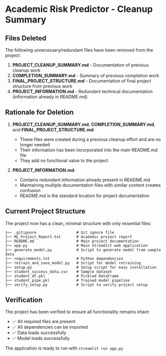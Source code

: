 # Academic Risk Predictor - Cleanup Summary

## Files Deleted

The following unnecessary/redundant files have been removed from the project:

1. **PROJECT_CLEANUP_SUMMARY.md** - Documentation of previous cleanup work
2. **COMPLETION_SUMMARY.md** - Summary of previous completion work
3. **FINAL_PROJECT_STRUCTURE.md** - Documentation of final project structure from previous work
4. **PROJECT_INFORMATION.md** - Redundant technical documentation (information already in README.md)

## Rationale for Deletion

1. **PROJECT_CLEANUP_SUMMARY.md**, **COMPLETION_SUMMARY.md**, and **FINAL_PROJECT_STRUCTURE.md**:
   - These files were created during a previous cleanup effort and are no longer needed
   - Their information has been incorporated into the main README.md file
   - They add no functional value to the project

2. **PROJECT_INFORMATION.md**:
   - Contains redundant information already present in README.md
   - Maintaining multiple documentation files with similar content creates confusion
   - README.md is the standard location for project documentation

## Current Project Structure

The project now has a clean, minimal structure with only essential files:

```
├── .gitignore                  # Git ignore file
├── ML_Project_Report.txt       # Academic project report
├── README.md                   # Main project documentation
├── app.py                      # Main Streamlit web application
├── generate_model.py           # Script to generate model from sample data
├── requirements.txt            # Python dependencies
├── retrain_and_save_model.py   # Script for model retraining
├── setup.py                    # Setup script for easy installation
├── student_success_data.csv    # Sample dataset
├── student_df.pkl              # Pickled DataFrame
├── student_pipe.pkl            # Trained model pipeline
├── verify_setup.py             # Script to verify project setup
```

## Verification

The project has been verified to ensure all functionality remains intact:
- ✅ All required files are present
- ✅ All dependencies can be imported
- ✅ Data loads successfully
- ✅ Model loads successfully

The application is ready to run with `streamlit run app.py`